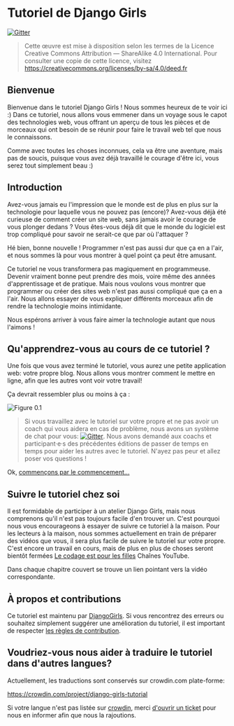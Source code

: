 # Tutoriel de Django Girls

[![Gitter](https://badges.gitter.im/DjangoGirls/tutorial.svg)](https://gitter.im/DjangoGirls/tutorial)

> Cette œuvre est mise à disposition selon les termes de la Licence Creative Commons Attribution — ShareAlike 4.0 International. Pour consulter une copie de cette licence, visitez https://creativecommons.org/licenses/by-sa/4.0/deed.fr

## Bienvenue

Bienvenue dans le tutoriel Django Girls ! Nous sommes heureux de te voir ici :) Dans ce tutoriel, nous allons vous emmener dans un voyage sous le capot des technologies web, vous offrant un aperçu de tous les pièces et de morceaux qui ont besoin de se réunir pour faire le travail web tel que nous le connaissons.

Comme avec toutes les choses inconnues, cela va être une aventure, mais pas de soucis, puisque vous avez déjà travaillé le courage d'être ici, vous serez tout simplement beau :)

## Introduction

Avez-vous jamais eu l'impression que le monde est de plus en plus sur la technologie pour laquelle vous ne pouvez pas (encore)? Avez-vous déjà été curieuse de comment créer un site web, sans jamais avoir le courage de vous plonger dedans ? Vous êtes-vous déjà dit que le monde du logiciel est trop compliqué pour savoir ne serait-ce que par où l'attaquer ?

Hé bien, bonne nouvelle ! Programmer n'est pas aussi dur que ça en a l'air, et nous sommes là pour vous montrer à quel point ça peut être amusant.

Ce tutoriel ne vous transformera pas magiquement en programmeuse. Devenir vraiment bonne peut prendre des mois, voire même des années d'apprentissage et de pratique. Mais nous voulons vous montrer que programmer ou créer des sites web n'est pas aussi compliqué que ça en a l'air. Nous allons essayer de vous expliquer différents morceaux afin de rendre la technologie moins intimidante.

Nous espérons arriver à vous faire aimer la technologie autant que nous l'aimons !

## Qu'apprendrez-vous au cours de ce tutoriel ?

Une fois que vous avez terminé le tutoriel, vous aurez une petite application web: votre propre blog. Nous allons vous montrer comment le mettre en ligne, afin que les autres vont voir votre travail!

Ça devrait ressembler plus ou moins à ça :

![Figure 0.1](images/application.png)

> Si vous travaillez avec le tutoriel sur votre propre et ne pas avoir un coach qui vous aidera en cas de problème, nous avons un système de chat pour vous: [![Gitter](https://badges.gitter.im/DjangoGirls/tutorial.svg)](https://gitter.im/DjangoGirls/tutorial). Nous avons demandé aux coachs et participant·e·s des précédentes éditions de passer de temps en temps pour aider les autres avec le tutoriel. N'ayez pas peur et allez poser vos questions !

Ok, [commençons par le commencement…](./how_the_internet_works/README.md)

## Suivre le tutoriel chez soi

Il est formidable de participer à un atelier Django Girls, mais nous comprenons qu'il n'est pas toujours facile d'en trouver un. C'est pourquoi nous vous encourageons à essayer de suivre ce tutoriel à la maison. Pour les lecteurs à la maison, nous sommes actuellement en train de préparer des vidéos que vous, il sera plus facile de suivre le tutoriel sur votre propre. C'est encore un travail en cours, mais de plus en plus de choses seront bientôt fermées [Le codage est pour les filles](https://www.youtube.com/channel/UC0hNd2uW8jTR5K3KBzRuG2A/feed) Chaînes YouTube.

Dans chaque chapitre couvert se trouve un lien pointant vers la vidéo correspondante.

## À propos et contributions

Ce tutoriel est maintenu par [DjangoGirls](https://djangogirls.org/). Si vous rencontrez des erreurs ou souhaitez simplement suggérer une amélioration du tutoriel, il est important de respecter [les règles de contribution](https://github.com/DjangoGirls/tutorial/blob/master/README.md).

## Voudriez-vous nous aider à traduire le tutoriel dans d'autres langues?

Actuellement, les traductions sont conservés sur crowdin.com plate-forme:

https://crowdin.com/project/django-girls-tutorial

Si votre langue n'est pas listée sur [crowdin](https://crowdin.com/), merci [d'ouvrir un ticket](https://github.com/DjangoGirls/tutorial/issues/new) pour nous en informer afin que nous la rajoutions.